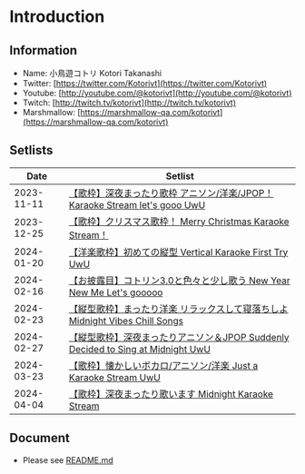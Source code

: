 # Introduction

## Information
- Name: 小鳥遊コトリ Kotori Takanashi
- Twitter: [https://twitter.com/Kotorivt](https://twitter.com/Kotorivt)
- Youtube: [http://youtube.com/@kotorivt](http://youtube.com/@kotorivt)
- Twitch: [http://twitch.tv/kotorivt](http://twitch.tv/kotorivt)
- Marshmallow: [https://marshmallow-qa.com/kotorivt](https://marshmallow-qa.com/kotorivt)

## Setlists

| Date       | Setlist                                                                 |
|------------|-------------------------------------------------------------------------|
| 2023-11-11 | [【歌枠】深夜まったり歌枠 アニソン/洋楽/JPOP！Karaoke Stream let's gooo UwU](./setlists/2023-11-11.md) |
| 2023-12-25 | [【歌枠】クリスマス歌枠！ Merry Christmas Karaoke Stream！](./setlists/2023-12-25.md) |
| 2024-01-20 | [【洋楽歌枠】初めての縦型 Vertical Karaoke First Try UwU](./setlists/2024-01-20.md) |
| 2024-02-16 | [【お披露目】コトリン3.0と色々と少し歌う New Year New Me Let's gooooo](./setlists/2024-02-16.md) |
| 2024-02-23 | [【縦型歌枠】まったり洋楽 リラックスして寝落ちしよ Midnight Vibes Chill Songs](./setlists/2024-02-23.md) |
| 2024-02-27 | [【縦型歌枠】深夜まったりアニソン＆JPOP Suddenly Decided to Sing at Midnight UwU](./setlists/2024-02-27.md) |
| 2024-03-23 | [【歌枠】懐かしいボカロ/アニソン/洋楽 Just a Karaoke Stream UwU](./setlists/2024-03-23.md) |
| 2024-04-04 | [【歌枠】深夜まったり歌います Midnight Karaoke Stream](./setlists/2024-04-04.md) |

## Document
- Please see [README.md](https://github.com/DNIB/Setlist-Workspace/blob/main/public/README.md)
